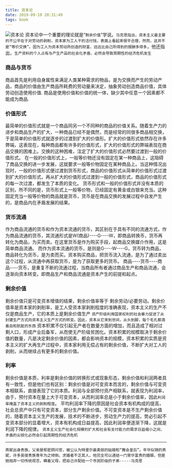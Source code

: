 ```yaml
---
title: 资本论
date: 2019-09-10 20:31:49
tags: book
---
```


![资本论](/images/book/资本论.jpg)
资本论中一个重要的理论就是“`剩余价值`”学说。`马克思指出，资本主义最主要的不公平在于对劳动的剥削，资本家为工人干的活付钱，表面上看起来很平合理，然而，这并不是“等价交换”。因为工人为资本劳动所创造的财富，远远比自己所得到的报酬多得多`，他还指出，`生产资料的个人占有与产生产品的社会化矛盾，必然会导致周期性的经济危机发生`
### 商品与货币
商品首先是利用自身属性来满足人类某种需求的物品，是为交换而产生的劳动产品，商品的价值由生产商品所耗费的劳动量来决定，抽象劳动创造商品价值，具体劳动创造使用价值.
商品是使用价值和价值的统一体，缺少其中任意一个因素都不能成为商品.
### 价值形式
最简单的价值形式就是一个商品同另一个不同种的商品的价值关系。随着生产力的进步和商品生产的扩大，一种商品已经不是偶然，而是经常的同很多商品相交换，于是简单的价值形式就逐步的过渡到扩大的价值形。扩大的价值形式依然存在许多弊端，这表现在，每种商品都有许多的价值形式，扩大的价值形式的弊端表现在商品交换的困难上。交换的这种困难，注定了扩大的价值形式必然要过渡到一般的价值形式。
在一般的价值形式上，一般等价物还没有固定在某一种商品上，这阻碍了商品交换的进一步发展，这就要求一般等价物固定在某种商品上。当这种情况出现时，一般的价值形式便过渡到货币形式，商品的价值形式从简单的价值形式过渡到扩大的价值形式，再从扩大的价值形式过渡到一般的价值形式，商品的价值形式的每一次过渡，都发生了本质的变化。
货币形式和一般的价值形式并没有本质的区别，所不同的是，货币形式上一般等价物，已经固定有黄金或白银来充当。这种固定充当一般等价物的商品就是货币，货币是在商品交换的发展过程中自发产生的，是商品内在矛盾发展的结果。
### 货币流通
作为商品流通的货币和作为资本流通的货币，其区别在于具有不同的流通方式，作为商品流通的货币，其流通形式是W(商品)----G----W，即商品转换币，货币再转化为商品，为买而卖。在这里货币是作为购买手段，起商品交换媒介作用，这是简单商品流通。
而作为资本流通的货币，是则是G----W----G，货币转为商品，商品转化为货币，是为卖而买。资本购买商品，把货币流入流通，是为了通过卖出这个过程，从流通中再获取货币，是为了获取更多的货币。
商品----货币----商品----货币，是重复不断的流通过程，当商品所有者通过商品生产和商品流通，会逐渐向资本转变。即商品生产和商品流通是资本产生的前提和起点。
### 剩余价值
剩余价值只是可变资本增值的结果，剩余价值率等于  剩余劳动/必要劳动。剩余价值率是资本家的剥削率，是工人受资本家剥削程度的准确表现，资本主义的生产不仅是商品生产，它的本质上是剩余价值生产
`资产阶级利用国家权利的社会暴力促进了从封建生产方式向资本主义生产方式的转变。因此，资本从它来到世间，从头到脚，每个毛孔都滴着血和肮脏的东西`
资本积累不仅引起无产者在数量方面的增加，而且造成了相对过剩人口，形成产业后备军，从而使无产阶级贫困化。资本积累的规模取决于剩余价值的数量，凡是决定剩余价值的因素，都会影响资本的规模，资本积累的实质是资本主义的扩大再生产过程中，资本家利用无偿占有的剩余价值，不断扩大对工人的剥削，从而继续占有更多的剩余价值。
### 利率
剩余价值是本质，利率是剩余价值的转换形式或现象形态，剩余价值和利润两者具有一致性，但是他们也有区别：剩余价值是对可变资本而言的，剩余价值与可变资本相联系，直接表现了它的本质。利润与全部预付资产相联系，就表现为利润率，由于，预付资本在量上大于可变资本，从而利润率总是小于剩余价值率，因此`利润率掩盖了资本主义的剥削程度`。
平均利润率下降的原因是社会资本有机构成的提高，社会总资产中只有可变资本，部分生产剩余价值。不可变资本是不生产剩余价值的，随着资本主义生产的发展，技术的不断进步，劳动生产力的提高，势必引起不变资本部分的显着增大，资本有机构成日益提高，因此利润率便逐渐下降，这就是利润下降的规律。
`资本主义生产社会化规模的扩大和社会有支付能力的需求日益缩小之间，矛盾的尖锐化必然会引起周期性的经济危机`

***

`燕妮出身贵族，父亲是枢密顾问官，被公认为特里尔最美丽的姑娘和“舞会皇后”。年华似锦的燕妮，许多英俊贵族青年为之倾倒。求婚者不乏其人，他完全可以递结一门荣华富贵的婚姻，但是她抛弃一切传统观念，瞒着父母，把自己许配给一个市民阶级的子弟-----马克思`